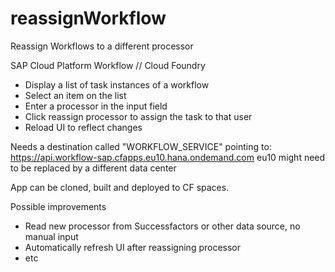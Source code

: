 # reassignWorkflow
Reassign Workflows to a different processor

SAP Cloud Platform Workflow // Cloud Foundry

- Display a list of task instances of a workflow
- Select an item on the list
- Enter a processor in the input field
- Click reassign processor to assign the task to that user
- Reload UI to reflect changes

Needs a destination called "WORKFLOW_SERVICE" pointing to:
https://api.workflow-sap.cfapps.eu10.hana.ondemand.com
eu10 might need to be replaced by a different data center

App can be cloned, built and deployed to CF spaces.

Possible improvements
 - Read new processor from Successfactors or other data source, no manual input
 - Automatically refresh UI after reassigning processor
 - etc
